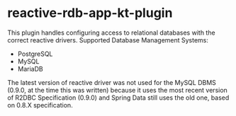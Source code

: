 # reactive-rdb-app-kt-plugin

This plugin handles configuring access to relational databases with the correct reactive drivers.
Supported Database Management Systems:
- PostgreSQL
- MySQL
- MariaDB

The latest version of reactive driver was not used for the MySQL DBMS (0.9.0, at the time this was written) because it uses the most recent version of R2DBC Specification (0.9.0) and Spring Data still uses the old one, based on 0.8.X specification.
